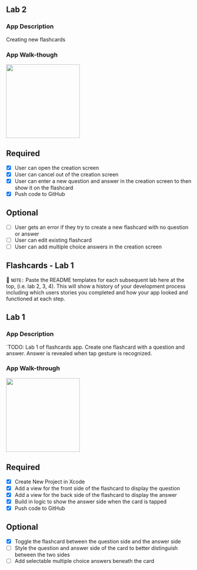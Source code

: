 ## Lab 2

### App Description
Creating new flashcards 

### App Walk-though

<img src=https://i.imgur.com/eu32yoP.gif width=200><br>

## Required
- [x] User can open the creation screen
- [x] User can cancel out of the creation screen
- [x] User can enter a new question and answer in the creation screen to then show it on the flashcard
- [x] Push code to GitHub
## Optional
- [ ] User gets an error if they try to create a new flashcard with no question or answer
- [ ] User can edit existing flashcard
- [ ] User can add multiple choice answers in the creation screen

## Flashcards - Lab 1

📝 `NOTE:` Paste the README templates for each subsequent lab here at the top, (i.e. lab 2, 3, 4). This will show a history of your development process including which users stories you completed and how your app looked and functioned at each step.

## Lab 1

### App Description
`TODO: Lab 1 of flashcards app. Create one flashcard with a question and answer. Answer is revealed when tap gesture is recognized.

### App Walk-through
<img src=https://i.imgur.com/QEITrDl.gif width=200><br>

## Required
- [x] Create New Project in Xcode
- [x] Add a view for the front side of the flashcard to display the question
- [x] Add a view for the back side of the flashcard to display the answer
- [x] Build in logic to show the answer side when the card is tapped
- [x] Push code to GitHub
## Optional
- [x] Toggle the flashcard between the question side and the answer side
- [ ] Style the question and answer side of the card to better distinguish between the two sides
- [ ] Add selectable multiple choice answers beneath the card
